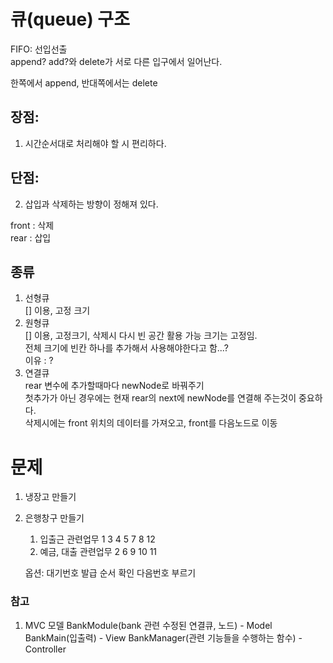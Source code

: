 # 큐(queue) 구조

FIFO: 선입선출  
append? add?와 delete가 서로 다른 입구에서 일어난다.  

한쪽에서 append, 반대쪽에서는 delete  

## 장점: 
1. 시간순서대로 처리해야 할 시 편리하다.

## 단점:
2. 삽입과 삭제하는 방향이 정해져 있다.

front : 삭제  
rear : 삽입  

## 종류
1. 선형큐  
    [] 이용, 고정 크기
2. 원형큐  
    [] 이용, 고정크기, 삭제시 다시 빈 공간 활용 가능
    크기는 고정임.  
    전체 크기에 빈칸 하나를 추가해서 사용해야한다고 함...?  
    이유 : ?  
3. 연결큐  
    rear 변수에 추가할때마다 newNode로 바꿔주기  
    첫추가가 아닌 경우에는 현재 rear의 next에 newNode를 연결해 주는것이 중요하다.  
    삭제시에는 front 위치의 데이터를 가져오고, front를 다음노드로 이동  


# 문제
1. 냉장고 만들기

2. 은행창구 만들기
    1. 입출근 관련업무  1 3 4 5 7 8 12
    2. 예금, 대출 관련업무  2 6 9 10 11

    옵션:
        대기번호 발급
        순서 확인
        다음번호 부르기

### 참고
1. MVC 모델
    BankModule(bank 관련 수정된 연결큐, 노드) - Model
    BankMain(입출력) - View
    BankManager(관련 기능들을 수행하는 함수) - Controller